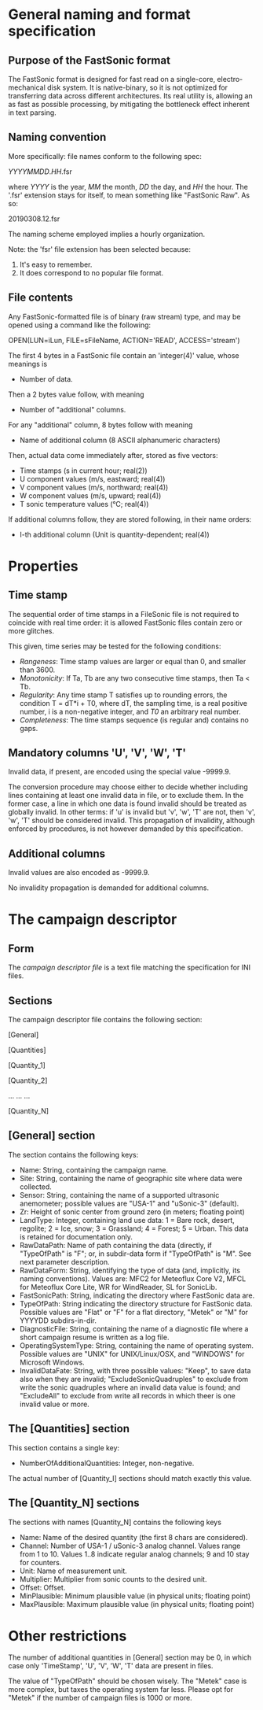 # General naming and format specification

## Purpose of the FastSonic format

The FastSonic format is designed for fast read on a single-core, electro-mechanical disk system. It is native-binary, so it is not optimized for transferring data across different architectures. Its real utility is, allowing an as fast as possible processing, by mitigating the bottleneck effect inherent in text parsing.

## Naming convention

More specifically: file names conform to the following spec:

  _YYYYMMDD_._HH_.fsr
  
where _YYYY_ is the year, _MM_ the month, _DD_ the day, and _HH_ the hour. The '.fsr' extension stays for itself, to mean something like "FastSonic Raw". As so:

  20190308.12.fsr
  
The naming scheme employed implies a hourly organization.

Note: the 'fsr' file extension has been selected because:
1. It's easy to remember.
2. It does correspond to no popular file format.

## File contents

Any FastSonic-formatted file is of binary (raw stream) type, and may be opened using a command like the following:

  OPEN(LUN=iLun, FILE=sFileName, ACTION='READ', ACCESS='stream')

The first 4 bytes in a FastSonic file contain an 'integer(4)' value, whose meanings is

* Number of data.

Then a 2 bytes value follow, with meaning

* Number of "additional" columns.

For any "additional" column, 8 bytes follow with meaning

* Name of additional column (8 ASCII alphanumeric characters)

Then, actual data come immediately after, stored as five vectors:

* Time stamps (s in current hour; real(2))
* U component values (m/s, eastward; real(4))
* V component values (m/s, northward; real(4))
* W component values (m/s, upward; real(4))
* T sonic temperature values (°C; real(4))

If additional columns follow, they are stored following, in their name orders:

* I-th additional column (Unit is quantity-dependent; real(4))

# Properties

## Time stamp

The sequential order of time stamps in a FileSonic file is not required to coincide with real time order: it is allowed FastSonic files contain zero or more glitches.

This given, time series may be tested for the following conditions:
* _Rangeness_: Time stamp values are larger or equal than 0, and smaller than 3600.
* _Monotonicity_: If Ta, Tb are any two consecutive time stamps, then Ta < Tb.
* _Regularity_: Any time stamp T satisfies up to rounding errors, the condition T = dT*i + T0, where dT, the sampling time, is a real positive number, i is a non-negative integer, and _T0_ an arbitrary real number.
* _Completeness_: The time stamps sequence (is regular and) contains no gaps.

## Mandatory columns 'U', 'V', 'W', 'T'

Invalid data, if present, are encoded using the special value -9999.9.

The conversion procedure may choose either to decide whether including lines containing at least one invalid data in file, or to exclude them. In the former case, a line in which one data is found invalid should be treated as globally invalid. In other terms: if 'u' is invalid but 'v', 'w', 'T' are not, then 'v', 'w', 'T' should be considered invalid. This propagation of invalidity, although enforced by procedures, is not however demanded by this specification.

## Additional columns

Invalid values are also encoded as -9999.9.

No invalidity propagation is demanded for additional columns.

# The campaign descriptor

## Form

The _campaign descriptor file_ is a text file matching the specification for INI files.

## Sections

The campaign descriptor file contains the following section:

[General]

[Quantities]

[Quantity_1]

[Quantity_2]

...   ...   ...


[Quantity_N]

## [General] section

The section contains the following keys:

* Name: String, containing the campaign name.
* Site: String, containing the name of geographic site where data were collected.
* Sensor: String, containing the name of a supported ultrasonic anemometer; possible values are "USA-1" and "uSonic-3" (default).
* Zr: Height of sonic center from ground zero (in meters; floating point)
* LandType: Integer, containing land use data: 1 = Bare rock, desert, regolite; 2 = Ice, snow; 3 = Grassland; 4 = Forest; 5 = Urban. This data is retained for documentation only.
* RawDataPath: Name of path containing the data (directly, if "TypeOfPath" is "F"; or, in subdir-data form if "TypeOfPath" is "M". See next parameter description.
* RawDataForm: String, identifying the type of data (and, implicitly, its naming conventions). Values are: MFC2 for Meteoflux Core V2, MFCL for Meteoflux Core Lite, WR for WindReader, SL for SonicLib.
* FastSonicPath: String, indicating the directory where FastSonic data are.
* TypeOfPath: String indicating the directory structure for FastSonic data. Possible values are "Flat" or "F" for a flat directory, "Metek" or "M" for YYYYDD subdirs-in-dir.
* DiagnosticFile: String, containing the name of a diagnostic file where a short campaign resume is written as a log file.
* OperatingSystemType: String, containing the name of operating system. Possible values are "UNIX" for UNIX/Linux/OSX,
                                 and "WINDOWS" for Microsoft Windows.
* InvalidDataFate: String, with three possible values: "Keep", to save data also when they are invalid; "ExcludeSonicQuadruples" to exclude from write the sonic quadruples where an invalid data value is found; and "ExcludeAll" to exclude from write all records in which theer is one invalid value or more.
                                 
## The [Quantities] section

This section contains a single key:

* NumberOfAdditionalQuantities: Integer, non-negative.

The actual number of [Quantity_I] sections should match exactly this value.

## The [Quantity_N] sections

The sections with names [Quantity_N] contains the following keys

* Name: Name of the desired quantity (the first 8 chars are considered).
* Channel: Number of USA-1 / uSonic-3 analog channel. Values range from 1 to 10. Values 1..8 indicate regular analog channels; 9 and 10 stay for counters.
* Unit: Name of measurement unit.
* Multiplier: Multiplier from sonic counts to the desired unit.
* Offset: Offset.
* MinPlausible: Minimum plausible value (in physical units; floating point)
* MaxPlausible: Maximum plausible value (in physical units; floating point)

# Other restrictions

The number of additional quantities in [General] section may be 0, in which case only 'TimeStamp', 'U', 'V', 'W', 'T' data are present in files.

The value of "TypeOfPath" should be chosen wisely. The "Metek" case is more complex, but taxes the operating system far less. Please opt for "Metek" if the number of campaign files is 1000 or more.
